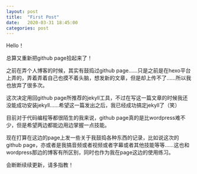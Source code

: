 ```yaml
---
layout: post
title:  "First Post"
date:   2020-03-31 18:45:00
categories: post
---
```

Hello！

总算又重新把github page拾起来了！

之前在弄个人博客的时候，其实有鼓捣过github page……只是之前是在hexo平台上弄的，弄着弄着自己也摸不着头脑，想发新的文章，但是却上传不了……所以我也放弃了很多次。

这次决定用回github page所推荐的jekyll工具，不过在写这一篇文章的时候我还没能成功安装jekyll……希望这一篇发出之后，我已经成功搞定jekyll了（笑）

目前对于代码编程等都很陌生的我来说，github page真的是比wordpress难不少，但是希望两边都能边用边掌握一点技能。

现在打算在这边的page上发一些关于我鼓捣各种东西的记录，比如说这次的github page，亦或者是我搞音频或者视频或者字幕或者其他技能等等……这也和wordpress那边的博客有所区别，同时也作为我在page这边的使用练习。

会断断续续更新，请多指教！